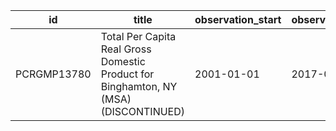 | id          | title                                                                                | observation_start   | observation_end   |
|-------------|--------------------------------------------------------------------------------------|---------------------|-------------------|
| PCRGMP13780 | Total Per Capita Real Gross Domestic Product for Binghamton, NY (MSA) (DISCONTINUED) | 2001-01-01          | 2017-01-01        |